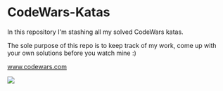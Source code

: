 # CodeWars-Katas

In this repository I'm stashing all my solved CodeWars katas.

The sole purpose of this repo is to keep track of my work, come up with your own solutions before you watch mine :)

www.codewars.com

<a href="https://www.codewars.com/users/p1otrboi"><img src="https://www.codewars.com/users/p1otrboi/badges/large"></a>
